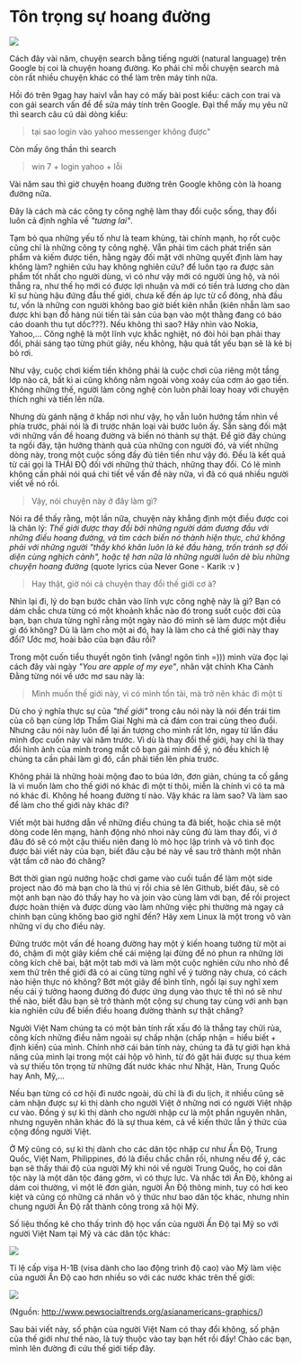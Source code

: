 # Tôn trọng sự hoang đường

![](http://huytd.github.io/posts/img/googlenaturallanguage.png)

Cách đây vài năm, chuyện search bằng tiếng người (natural language) trên Google bị coi là chuyện hoang đường. Ko phải chỉ mỗi chuyện search mà còn rất nhiều chuyện khác có thể làm trên máy tính nữa.

Hồi đó trên 9gag hay haivl vẫn hay có mấy bài post kiểu: cách con trai và con gái search vấn đề để sửa máy tính trên Google. Đại thể mấy mụ yêu nữ thì search câu cú dài dòng kiểu:

> tại sao login vào yahoo messenger không được"

Còn mấy ông thần thì search

> win 7 + login yahoo + lỗi

Vài năm sau thì giờ chuyện hoang đường trên Google không còn là hoang đường nữa.

Đây là cách mà các công ty công nghệ làm thay đổi cuộc sống, thay đổi luôn cả định nghĩa về _"tương lai"_.

Tạm bỏ qua những yếu tố như là team khủng, tài chính mạnh, họ rốt cuộc cũng chỉ là những công ty công nghệ. Vẫn phải tìm cách phát triển sản phẩm và kiếm được tiền, hằng ngày đối mặt với những quyết định làm hay không làm? nghiên cứu hay không nghiên cứu? để luôn tạo ra được sản phẩm tốt nhất cho người dùng, vì có như vậy mới có người ủng hộ, và nói thẳng ra, như thế họ mới có được lợi nhuận và mới có tiền trả lương cho dàn kĩ sư hùng hậu đứng đầu thế giới, chưa kể đến áp lực từ cổ đông, nhà đầu tư, vốn là những con người không bao giờ biết kiên nhẫn (kiên nhẫn làm sao được khi bạn đổ hàng núi tiền tài sản của bạn vào một thằng đang có báo cáo doanh thu tụt dốc???). Nếu không thì sao? Hãy nhìn vào Nokia, Yahoo,... Công nghệ là một lĩnh vực khắc nghiệt, nó đòi hỏi bạn phải thay đổi, phải sáng tạo từng phút giây, nếu không, hậu quả tất yếu bạn sẽ là kẻ bị bỏ rơi.

Như vậy, cuộc chơi kiếm tiền không phải là cuộc chơi của riêng một tầng lớp nào cả, bất kì ai cũng không nằm ngoài vòng xoáy của cơm áo gạo tiền. Không những thế, người làm công nghệ còn luôn phải loay hoay với chuyện thích nghi và tiến lên nữa.

Nhưng dù gánh nặng ở khắp nơi như vậy, họ vẫn luôn hướng tầm nhìn về phía trước, phải nói là đi trước nhân loại vài bước luôn ấy. Sẵn sàng đối mặt với những vấn đề hoang đường và biến nó thành sự thật. Để giờ đây chúng ta ngồi đây, tận hưởng thành quả của những con người đó, và viết những dòng này, trong một cuộc sống đầy đủ tiên tiến như vậy đó. Đều là kết quả từ cái gọi là THÁI ĐỘ đối với những thử thách, những thay đổi. Có lẽ mình không cần phải nói quá chi tiết về vấn đề này nữa, vì đã có quá nhiều người viết về nó rồi.

> Vậy, nói chuyện này ở đây làm gì?

Nói ra để thấy rằng, một lần nữa, chuyện này khẳng định một điều được coi là chân lý: _Thế giới được thay đổi bởi những người dám đương đầu với những điều hoang đường, và tìm cách biến nó thành hiện thực, chứ không phải với những người "thấy khó khăn luôn là kẻ đầu hàng, trốn tránh sợ đối diện cùng nghịch cảnh", hoặc tệ hơn nữa là những người luôn dè bỉu những chuyện hoang đường_ (quote lyrics của Never Gone - Karik :v )

> Hay thật, giờ nói cả chuyện thay đổi thế giới cơ à?

Nhìn lại đi, lý do bạn bước chân vào lĩnh vực công nghệ này là gì? Bạn có dám chắc chưa từng có một khoảnh khắc nào đó trong suốt cuộc đời của bạn, bạn chưa từng nghĩ rằng một ngày nào đó mình sẽ làm được một điều gì đó không? Dù là làm cho một ai đó, hay là làm cho cả thế giới này thay đổi? Ước mơ, hoài bão của bạn đâu rồi?

Trong một cuốn tiểu thuyết ngôn tình (vâng! ngôn tình =))) mình vừa đọc lại cách đây vài ngày _"You are apple of my eye"_, nhân vật chính Kha Cảnh Đằng từng nói về ước mơ sau này là:

> Mình muốn thế giới này, vì có mình tồn tài, mà trở nên khác đi một tí

Dù cho ý nghĩa thực sự của _"thế giới"_ trong câu nói này là nói đến trái tim của cô bạn cùng lớp Thẩm Giai Nghi mà cả đám con trai cùng theo đuổi. Nhưng câu nói này luôn để lại ấn tượng cho mình rất lớn, ngay từ lần đầu mình đọc cuốn này vài năm trước. Vì dù là thay đổi thế giới, hay chỉ là thay đổi hình ảnh của mình trong mắt cô bạn gái mình để ý, nó đều khích lệ chúng ta cần phải làm gì đó, cần phải tiến lên phía trước.

Không phải là những hoài mộng đao to búa lớn, đơn giản, chúng ta cố gắng là vì muốn làm cho thế giới nó khác đi một tí thôi, miễn là chính vì có ta mà nó khác đi. Không hề hoang đường tí nào. Vậy khác ra làm sao? Và làm sao để làm cho thế giới này khác đi?

Viết một bài hướng dẫn về những điều chúng ta đã biết, hoặc chia sẽ một dòng code lên mạng, hành động nhỏ nhoi này cũng đủ làm thay đổi, vì ở đâu đó sẽ có một cậu thiếu niên đang lò mò học lập trình và vô tình đọc được bài viết này của bạn, biết đâu cậu bé này về sau trở thành một nhân vật tầm cỡ nào đó chăng?

Bớt thời gian ngủ nướng hoặc chơi game vào cuối tuần để làm một side project nào đó mà bạn cho là thú vị rồi chia sẽ lên Github, biết đâu, sẽ có một anh bạn nào đó thấy hay ho và join vào cùng làm với bạn, để rồi project được hoàn thiện và được dùng vào làm những việc phi thường mà ngay cả chính bạn cũng không bao giờ nghĩ đến? Hãy xem Linux là một trong vô vàn những ví dụ cho điều này.

Đứng trước một vấn đề hoang đường hay một ý kiến hoang tưởng từ một ai đó, chậm đi một giây kiềm chế cái miệng lại đừng để nó phun ra những lời công kích chê bai, bật một tab mới và làm một cuộc nghiên cứu nho nhỏ để xem thử trên thế giới đã có ai cũng từng nghĩ về ý tưởng này chưa, có cách nào hiện thực nó không? Bớt một giây để bình tĩnh, ngồi lại suy nghĩ xem nếu cái ý tưởng haong đường đó được ứng dụng vào thực tế thì nó sẽ như thế nào, biết đâu bạn sẽ trở thành một cộng sự chung tay cùng với anh bạn kia nghiên cứu để biến điều hoang đường thành sự thật chăng?

Người Việt Nam chúng ta có một bản tính rất xấu đó là thẳng tay chửi rủa, công kích những điều nằm ngoài sự chấp nhận (chấp nhận = hiểu biết + định kiến) của mình. Chính nhờ cái bản tính này, chúng ta đã tự giới hạn khả năng của mình lại trong một cái hộp vô hình, từ đó gặt hái được sự thua kém và sự thiếu tôn trọng từ những đất nước khác như Nhật, Hàn, Trung Quốc hay Anh, Mỹ,...

Nếu bạn từng có cơ hội đi nước ngoài, dù chỉ là đi du lịch, ít nhiều cũng sẽ cảm nhận được sự kì thị dành cho người Việt ở những nơi có người Việt nhập cư vào. Đồng ý sự kì thị dành cho người nhập cư là một phần nguyên nhân, nhưng nguyên nhân khác đó là sự thua kém, cả về kiến thức lẫn ý thức của cộng đồng người Việt.

Ở Mỹ cũng có, sự kì thị dành cho các dân tộc nhập cư như Ấn Độ, Trung Quốc, Việt Nam, Philippines, đó là điều chắc chắn rồi, nhưng nếu để ý, các bạn sẽ thấy thái độ của người Mỹ khi nói về người Trung Quốc, họ coi dân tộc này là một dân tộc đáng gờm, vì có thực lực. Và nhắc tới Ấn Độ, không ai dám coi thường, vì một lẽ đơn giản, người Ấn Độ thông minh, tuy có hơi keo kiệt và cũng có những cá nhân vô ý thức như bao dân tộc khác, nhưng nhìn chung người Ấn Độ rất thành công trong xã hội Mỹ.

Số liệu thống kê cho thấy trình độ học vấn của người Ấn Độ tại Mỹ so với người Việt Nam tại Mỹ và các dân tộc khác:

![](http://www.pewsocialtrends.org/files/2012/06/ST_12.06.17_AA_higher-education1.png)

Tỉ lệ cấp visa H-1B (visa dành cho lao động trình độ cao) vào Mỹ làm việc của người Ấn Độ cao hơn nhiều so với các nước khác trên thế giới:

![](http://www.pewsocialtrends.org/files/2012/06/ST_12.06.17_AA_visas2.png)

(Nguồn: http://www.pewsocialtrends.org/asianamericans-graphics/)

Sau bài viết này, số phận của người Việt Nam có thay đổi không, số phận của thế giới như thế nào, là tuỳ thuộc vào tay bạn hết rồi đấy! Chào các bạn, mình lên đường đi cứu thế giới tiếp đây.
